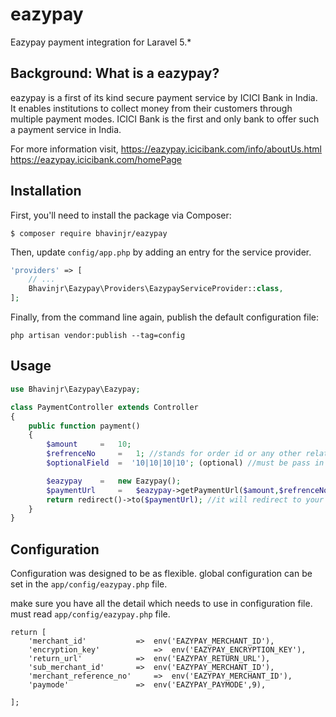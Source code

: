 # eazypay
Eazypay payment integration for Laravel 5.*


## Background: What is a eazypay?

eazypay is a first of its kind secure payment service by ICICI Bank in India. It enables institutions to collect money from their customers through multiple payment modes. ICICI Bank is the first and only bank to offer such a payment service in India.

For more information visit,
	https://eazypay.icicibank.com/info/aboutUs.html 
	https://eazypay.icicibank.com/homePage
	

## Installation

First, you'll need to install the package via Composer:

```shell
$ composer require bhavinjr/eazypay
```

Then, update `config/app.php` by adding an entry for the service provider.


```php
'providers' => [
    // ...
    Bhavinjr\Eazypay\Providers\EazypayServiceProvider::class,
];
```

Finally, from the command line again, publish the default configuration file:
```shell
php artisan vendor:publish --tag=config
```

## Usage


```php
use Bhavinjr\Eazypay\Eazypay;

class PaymentController extends Controller
{ 
    public function payment()
    {
    	$amount 	=   10;
    	$refrenceNo 	=   1; //stands for order id or any other related to database table
    	$optionalField 	=  '10|10|10|10'; (optional) //must be pass in pipe delimeter based on icici eazypay payment integration kit

        $eazypay 	=   new Eazypay();
        $paymentUrl 	=   $eazypay->getPaymentUrl($amount,$refrenceNo,$optionalField);
        return redirect()->to($paymentUrl); //it will redirect to your payment gateway site
    }
}
```

## Configuration

Configuration was designed to be as flexible.
global configuration can be set in the `app/config/eazypay.php` file.

make sure you have all the detail which needs to use in configuration file.
must read `app/config/eazypay.php` file.

```<?php
return [
    'merchant_id'       	=>  env('EAZYPAY_MERCHANT_ID'),
    'encryption_key'            =>  env('EAZYPAY_ENCRYPTION_KEY'),
    'return_url'        	=>  env('EAZYPAY_RETURN_URL'),
    'sub_merchant_id'   	=>  env('EAZYPAY_MERCHANT_ID'),
    'merchant_reference_no'     =>  env('EAZYPAY_MERCHANT_ID'),     
    'paymode'           	=>  env('EAZYPAY_PAYMODE',9),

];
```
